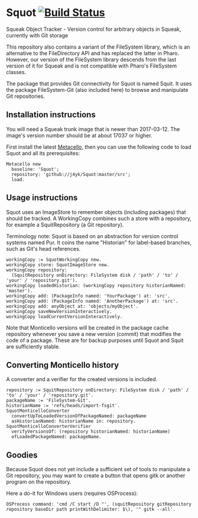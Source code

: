 # Squot [![Build Status][travis_badge]][travis]
Squeak Object Tracker - Version control for arbitrary objects in Squeak, currently with Git storage

This repository also contains a variant of the FileSystem library,
which is an alternative to the FileDirectory API and has replaced the latter in Pharo.
However, our version of the FileSystem library descends from the last version of it for Squeak
and is not compatible with Pharo's FileSystem classes.

The package that provides Git connectivity for Squot is named Squit.
It uses the package FileSystem-Git (also included here) to browse and manipulate Git repositories.

## Installation instructions

You will need a Squeak trunk image that is newer than 2017-03-12. The image's version number should be at about 17037 or higher.

First install the latest [Metacello](//github.com/dalehenrich/metacello-work), then you can use the following code to load Squot and all its prerequisites:

```smalltalk
Metacello new
  baseline: 'Squot';
  repository: 'github://j4yk/Squot:master/src';
  load.
```

## Usage instructions

Squot uses an ImageStore to remember objects (including packages) that should be tracked.
A WorkingCopy combines such a store with a repository, for example a SquitRepository (a Git repository).

Terminology note: Squot is based on an abstraction for version control systems named Pur.
It coins the name "Historian" for label-based branches, such as Git's head references.

```smalltalk
workingCopy := SquotWorkingCopy new.
workingCopy store: SquotImageStore new.
workingCopy repository:
  (SquitRepository onDirectory: FileSystem disk / 'path' / 'to' / 'your' / 'repository.git').
workingCopy loadedHistorian: (workingCopy repository historianNamed: 'master').
workingCopy add: (PackageInfo named: 'YourPackage') at: 'src'.
workingCopy add: (PackageInfo named: 'AnotherPackage') at: 'src'.
workingCopy add: anyObject at: 'objects/myObject'.
workingCopy saveNewVersionInteractively.
workingCopy loadCurrentVersionInteractively.
```

Note that Monticello versions will be created in the package cache repository
whenever you save a new version (commit) that modifies the code of a package.
These are for backup purposes until Squot and Squit are sufficiently stable.

## Converting Monticello history

A converter and a verifier for the created versions is included.

```smalltalk
repository := SquitRepository onDirectory: FileSystem disk / 'path' / 'to' / 'your' / 'repository.git'.
packageName := 'FileSystem-Git'.
historianName := 'refs/heads/import-fsgit'.
SquotMonticelloConverter
  convertUpToLoadedVersionOfPackageNamed: packageName
  asHistorianNamed: historianName in: repository.
SquotMonticelloConverterVerifier
  verifyVersionsOf: (repository historianNamed: historianName)
  ofLoadedPackageNamed: packageName.
```

## Goodies

Because Squot does not yet include a sufficient set of tools to manipulate a
Git repository, you may want to create a button that opens gitk or another
program on the repository.

Here a do-it for Windows users (requires OSProcess):
```smalltalk
OSProcess command: 'cmd /C start /D "', (squitRepository gitRepository repository baseDir path printWithDelimiter: $\), '" gitk --all'.
```

[travis]: https://travis-ci.org/j4yk/Squot
[travis_badge]: https://travis-ci.org/j4yk/Squot.svg?branch=master
